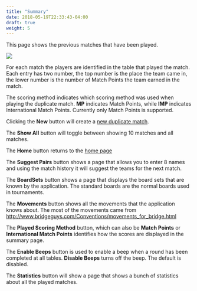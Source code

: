 ```yaml
---
title: "Summary"
date: 2018-05-19T22:33:43-04:00
draft: true
weight: 5
---
```



This page shows the previous matches that have been played.

<div class="withBorder">

<img src="../images/gen/Duplicate/ListDuplicate.png" />

</div>

For each match the players are identified in the table that played the match.  Each entry has two number, the top number is the place the team came in, the lower number is the number of Match Points the team earned in the match.

The scoring method indicates which scoring method was used when playing the duplicate match.  **MP** indicates Match Points, while **IMP** indicates International Match Points.  Currently only Match Points is supported.

Clicking the **New** button will create a [new duplicate match](new.html).

The **Show All** button will toggle between showing 10 matches and all matches.

The **Home** button returns to the [home page](../home.html)

The **Suggest Pairs** button shows a page that allows you to enter 8 names and using the match history it will suggest the teams for the next match.

The **BoardSets** button shows a page that displays the board sets that are known by the application.  The standard boards are the normal boards used in tournaments.

The **Movements** button shows all the movements that the application knows about.  The most of the movements came from http://www.bridgeguys.com/Conventions/movements_for_bridge.html

The **Played Scoring Method** button, which can also be **Match Points** or **International Match Points** identifies how the scores are displayed in the summary page.

The **Enable Beeps** button is used to enable a beep when a round has been completed at all tables.  **Disable Beeps** turns off the beep.  The default is disabled.

The **Statistics** button will show a page that shows a bunch of statistics about all the played matches.

